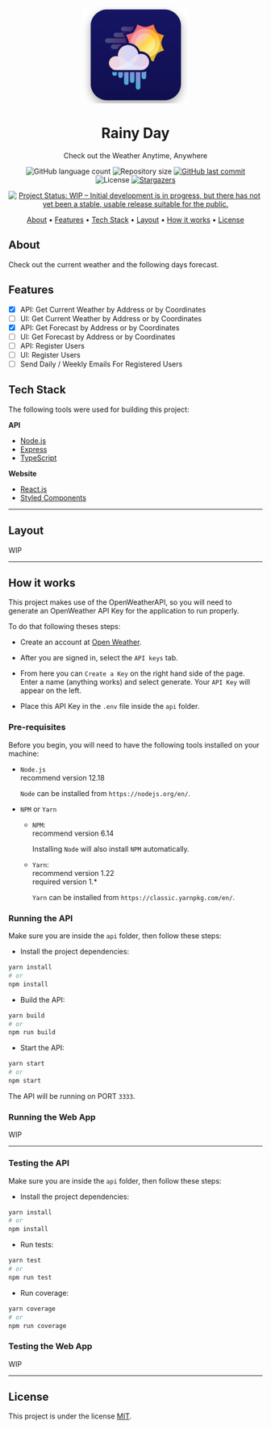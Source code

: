 <p align="center">
  <img src=".github/rainy-day-logo.jpg" width=208 height=192  alt="Rainy Day" />
</p>

<h1 align="center">
   Rainy Day
</h1>

<p align="center">Check out the Weather Anytime, Anywhere</p>

<p align="center">
  <img alt="GitHub language count" src="https://img.shields.io/github/languages/count/th92rodr/rainy-day?color=red" />

  <img alt="Repository size" src="https://img.shields.io/github/repo-size/th92rodr/rainy-day?color=blue" />

  <a href="https://github.com/th92rodr/rainy-day/commits/master">
    <img alt="GitHub last commit" src="https://img.shields.io/github/last-commit/th92rodr/rainy-day?color=brightgreen" />
  </a>

   <img alt="License" src="https://img.shields.io/badge/license-MIT-blueviolet" />

   <a href="https://github.com/th92rodr/rainy-day/stargazers">
    <img alt="Stargazers" src="https://img.shields.io/github/stars/th92rodr/rainy-day?style=social" />
  </a>
</p>

<p align="center">
  <a href="https://www.repostatus.org/#wip"><img src="https://www.repostatus.org/badges/latest/wip.svg" alt="Project Status: WIP – Initial development is in progress, but there has not yet been a stable, usable release suitable for the public." /></a>
</p>

<p align="center">
 <a href="#about">About</a> •
 <a href="#features">Features</a> •
 <a href="#tech-stack">Tech Stack</a> •
 <a href="#layout">Layout</a> •
 <a href="#how-it-works">How it works</a> •
 <a href="#license">License</a>
</p>

## About

Check out the current weather and the following days forecast.

## Features

- [x] API: Get Current Weather by Address or by Coordinates
- [ ] UI: Get Current Weather by Address or by Coordinates
- [x] API: Get Forecast by Address or by Coordinates
- [ ] UI: Get Forecast by Address or by Coordinates
- [ ] API: Register Users
- [ ] UI: Register Users
- [ ] Send Daily / Weekly Emails For Registered Users

## Tech Stack

The following tools were used for building this project:

**API**

- [Node.js](https://nodejs.org/en/)
- [Express](https://expressjs.com/)
- [TypeScript](https://www.typescriptlang.org/)

**Website**

- [React.js](https://pt-br.reactjs.org/)
- [Styled Components](https://www.styled-components.com/)

---

## Layout

WIP

---

## How it works

This project makes use of the OpenWeatherAPI, so you will need to generate an OpenWeather API Key for the application to run properly.

To do that following theses steps:

- Create an account at [Open Weather](https://openweathermap.org/api).

- After you are signed in, select the `API keys` tab.

- From here you can `Create a Key` on the right hand side of the page. Enter a name (anything works) and select generate. Your `API Key` will appear on the left.

- Place this API Key in the `.env` file inside the `api` folder.

### Pre-requisites

Before you begin, you will need to have the following tools installed on your machine:

- `Node.js`<br />
  recommend version 12.18

  `Node` can be installed from `https://nodejs.org/en/`.

- `NPM` or `Yarn`

  - `NPM`:<br />
    recommend version 6.14

    Installing `Node` will also install `NPM` automatically.

  - `Yarn`:<br />
    recommend version 1.22<br />
    required version 1.\*

    `Yarn` can be installed from `https://classic.yarnpkg.com/en/`.

### Running the API

Make sure you are inside the `api` folder, then follow these steps:

- Install the project dependencies:

```sh
yarn install
# or
npm install
```

- Build the API:

```sh
yarn build
# or
npm run build
```

- Start the API:

```sh
yarn start
# or
npm start
```

The API will be running on PORT `3333`.

### Running the Web App

WIP

---

### Testing the API

Make sure you are inside the `api` folder, then follow these steps:

- Install the project dependencies:

```sh
yarn install
# or
npm install
```

- Run tests:

```sh
yarn test
# or
npm run test
```

- Run coverage:

```sh
yarn coverage
# or
npm run coverage
```

### Testing the Web App

WIP

---

## License

This project is under the license [MIT](./LICENSE).
